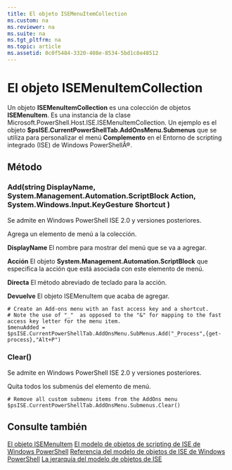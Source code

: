 ```yaml
---
title: El objeto ISEMenuItemCollection
ms.custom: na
ms.reviewer: na
ms.suite: na
ms.tgt_pltfrm: na
ms.topic: article
ms.assetid: 0c0f5484-3320-408e-8534-5bd1c8e48512
---
```

# El objeto ISEMenuItemCollection
  Un objeto **ISEMenuItemCollection** es una colección de objetos **ISEMenuItem**. Es una instancia de la clase Microsoft.PowerShell.Host.ISE.ISEMenuItemCollection. Un ejemplo es el objeto **$psISE.CurrentPowerShellTab.AddOnsMenu.Submenus** que se utiliza para personalizar el menú **Complemento** en el Entorno de scripting integrado (ISE) de Windows PowerShellÂ®.

## Método

### Add\(string DisplayName, System.Management.Automation.ScriptBlock Action, System.Windows.Input.KeyGesture Shortcut \)
  Se admite en Windows PowerShell ISE 2.0 y versiones posteriores. 

 Agrega un elemento de menú a la colección.

 **DisplayName**
 El nombre para mostrar del menú que se va a agregar.

 **Acción**
 El objeto **System.Management.Automation.ScriptBlock** que especifica la acción que está asociada con este elemento de menú.

 **Directa**
 El método abreviado de teclado para la acción.

 **Devuelve**
 El objeto ISEMenuItem que acaba de agregar.

```
# Create an Add-ons menu with an fast access key and a shortcut.
# Note the use of "_"  as opposed to the "&" for mapping to the fast access key letter for the menu item.
$menuAdded = $psISE.CurrentPowerShellTab.AddOnsMenu.SubMenus.Add("_Process",{get-process},"Alt+P")
```

### Clear\(\)
  Se admite en Windows PowerShell ISE 2.0 y versiones posteriores. 

 Quita todos los submenús del elemento de menú.

```
# Remove all custom submenu items from the AddOns menu
$psISE.CurrentPowerShellTab.AddOnsMenu.Submenus.Clear()

```

## Consulte también
 [El objeto ISEMenuItem](The-ISEMenuItem-Object.md) 
 [El modelo de objetos de scripting de ISE de Windows PowerShell](The-Windows-PowerShell-ISE-Scripting-Object-Model.md) 
 [Referencia del modelo de objetos de ISE de Windows PowerShell](Windows-PowerShell-ISE-Object-Model-Reference.md) 
 [La jerarquía del modelo de objetos de ISE](The-ISE-Object-Model-Hierarchy.md)

  


<!--HONumber=May16_HO2-->


